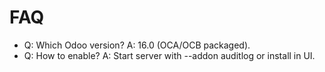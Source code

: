# FAQ

- Q: Which Odoo version? A: 16.0 (OCA/OCB packaged).
- Q: How to enable? A: Start server with --addon auditlog or install in UI.
